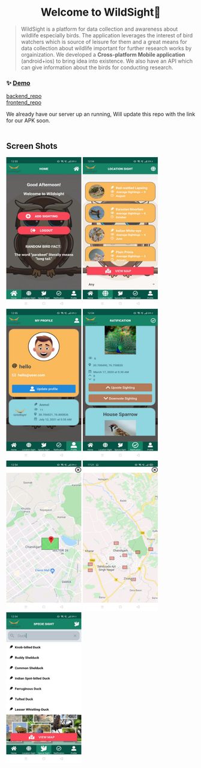 <h1 align="center">Welcome to WildSight👋</h1>
<p>
</p>

> WildSight is a platform for data collection and awareness about wildlife especially birds. The application leverages the interest of bird watchers which is source of leisure for them and a great means for data collection about wildlife important for further research works by orgainization.
> We developed a <b>Cross-platform Mobile application</b> (android+ios) to bring idea into existence.
> We also have an API which can give information about the birds for conducting research.

### ✨ [Demo](https://drive.google.com/file/d/1py8u4GF_ogx8myTjexrU0sWynKW1tJ8q/view?usp=sharing)

[backend_repo](https://github.com/WildSight/WildSight_Backend)<br>
[frontend_repo](https://github.com/WildSight/WildSight_Frontend)

We already have our server up an running, Will update this repo with the link for our APK soon.<br><br>

<h2 > Screen Shots</h2>
<img src="https://github.com/WildSight/ReadMe/blob/main/ScreenShots/HomeScreen.jpeg" width="200" height="400">
<img src="https://github.com/WildSight/ReadMe/blob/main/ScreenShots/LocationSight.jpeg" width="200" height="400">
<img src="https://github.com/WildSight/ReadMe/blob/main/ScreenShots/MyProfile.jpeg" width="200" height="400">
<img src="https://github.com/WildSight/ReadMe/blob/main/ScreenShots/RatificationScreen.jpeg" width="200" height="400">
<img src="https://github.com/WildSight/ReadMe/blob/main/ScreenShots/Search%20Grid.jpeg" width="200" height="400">
<img src="https://github.com/WildSight/ReadMe/blob/main/ScreenShots/SpecieSearch.jpeg" width="200" height="400">
<img src="https://github.com/WildSight/ReadMe/blob/main/ScreenShots/SpecieSight.jpeg" width="200" height="400">
